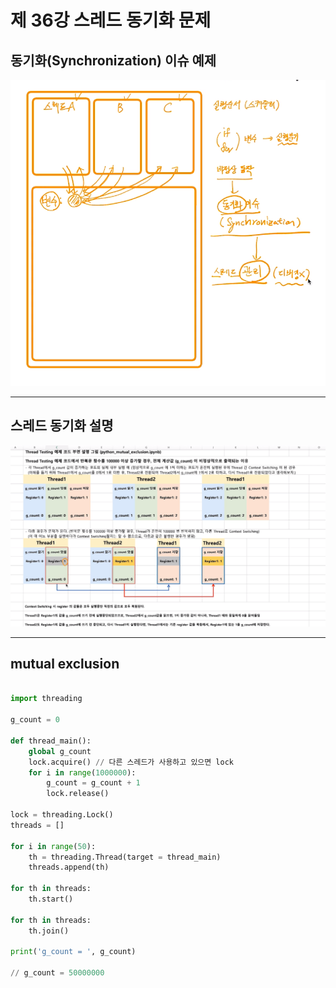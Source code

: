 # 제 36강 스레드 동기화 문제 
## 동기화(Synchronization) 이슈 예제 

![동기화 이슈](../img/synchronization_issue.png)

---
## 스레드 동기화 설명

![스레드 동기화 설명](../img/thread_synchronization_explanation.png)

---
## mutual exclusion 
```python

import threading

g_count = 0

def thread_main():
    global g_count
    lock.acquire() // 다른 스레드가 사용하고 있으면 lock
    for i in range(1000000):
        g_count = g_count + 1
        lock.release()

lock = threading.Lock()
threads = []

for i in range(50):
    th = threading.Thread(target = thread_main)
    threads.append(th)

for th in threads:
    th.start()

for th in threads: 
    th.join()

print('g_count = ', g_count)            

// g_count = 50000000
```




